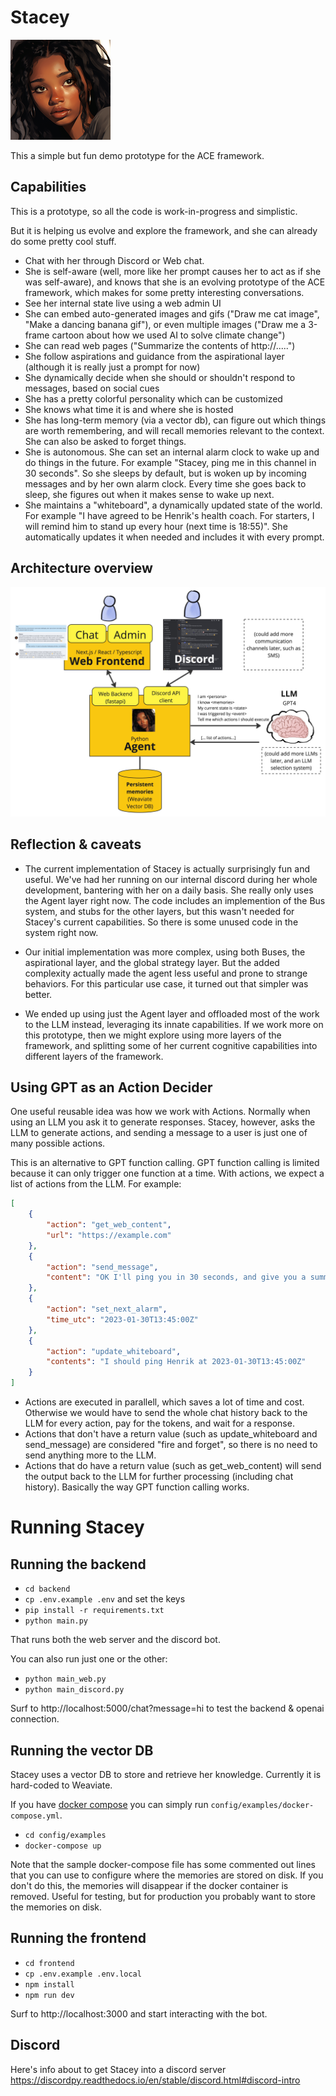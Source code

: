 # Stacey
![stacey-160.png](frontend/public/images/stacey-160.png)

This a simple but fun demo prototype for the ACE framework.

## Capabilities
This is a prototype, so all the code is work-in-progress and simplistic.

But it is helping us evolve and explore the framework, and she can already do some pretty cool stuff.
- Chat with her through Discord or Web chat.
- She is self-aware (well, more like her prompt causes her to act as if she was self-aware), and knows that she is an evolving prototype of the ACE framework, which makes for some pretty interesting conversations. 
- See her internal state live using a web admin UI
- She can embed auto-generated images and gifs ("Draw me cat image", "Make a dancing banana gif"), or even multiple images ("Draw me a 3-frame cartoon about how we used AI to solve climate change")
- She can read web pages ("Summarize the contents of http://.....")
- She follow aspirations and guidance from the aspirational layer (although it is really just a prompt for now) 
- She dynamically decide when she should or shouldn't respond to messages, based on social cues
- She has a pretty colorful personality which can be customized
- She knows what time it is and where she is hosted
- She has long-term memory (via a vector db), can figure out which things are worth remembering, and will recall memories relevant to the context. She can also be asked to forget things.
- She is autonomous. She can set an internal alarm clock to wake up and do things in the future. For example "Stacey, ping me in this channel in 30 seconds". So she sleeps by default, but is woken up by incoming messages and by her own alarm clock. Every time she goes back to sleep, she figures out when it makes sense to wake up next.
- She maintains a "whiteboard", a dynamically updated state of the world. For example "I have agreed to be Henrik's health coach. For starters, I will remind him to stand up every hour (next time is 18:55)". She automatically updates it when needed and includes it with every prompt. 

## Architecture overview

![Stacey-architecture.jpg](docs/Stacey-architecture.jpg)

## Reflection & caveats

- The current implementation of Stacey is actually surprisingly fun and useful. We've had her running on our internal discord during her whole development, bantering with her on a daily basis. She really only uses the Agent layer right now. The code includes an implemention of the Bus system, and stubs for the other layers, but this wasn't needed for Stacey's current capabilities. So there is some unused code in the system right now. 

- Our initial implementation was more complex, using both Buses, the aspirational layer, and the global strategy layer. But the added complexity actually made the agent less useful and prone to strange behaviors. For this particular use case, it turned out that simpler was better. 

- We ended up using just the Agent layer and offloaded most of the work to the LLM instead, leveraging its innate capabilities. If we work more on this prototype, then we might explore using more layers of the framework, and splitting some of her current cognitive capabilities into different layers of the framework.

## Using GPT as an Action Decider

One useful reusable idea was how we work with Actions. Normally when using an LLM you ask it to generate responses. Stacey, however, asks the LLM to generate actions, and sending a message to a user is just one of many possible actions.

This is an alternative to GPT function calling. GPT function calling is limited because it can only trigger one function at a time. With actions, we expect a list of actions from the LLM. For example:

```json
[
    {
        "action": "get_web_content",
        "url": "https://example.com"
    },
    {
        "action": "send_message",
        "content": "OK I'll ping you in 30 seconds, and give you a summary of that web page."
    },
    {
        "action": "set_next_alarm",
        "time_utc": "2023-01-30T13:45:00Z"
    },
    {
        "action": "update_whiteboard",
        "contents": "I should ping Henrik at 2023-01-30T13:45:00Z"
    }
]
```

- Actions are executed in parallell, which saves a lot of time and cost. Otherwise we would have to send the whole chat history back to the LLM for every action, pay for the tokens, and wait for a response.
- Actions that don't have a return value (such as update_whiteboard and send_message) are considered "fire and forget", so there is no need to send anything more to the LLM.
- Actions that do have a return value (such as get_web_content) will send the output back to the LLM for further processing (including chat history). Basically the way GPT function calling works. 

# Running Stacey

## Running the backend
- `cd backend`
- `cp .env.example .env` and set the keys
- `pip install -r requirements.txt`
- `python main.py`

That runs both the web server and the discord bot.

You can also run just one or the other:
- `python main_web.py`
- `python main_discord.py`

Surf to http://localhost:5000/chat?message=hi to test the backend & openai connection.

## Running the vector DB

Stacey uses a vector DB to store and retrieve her knowledge.
Currently it is hard-coded to Weaviate.

If you have [docker compose](https://docs.docker.com/compose/install/) you can simply run `config/examples/docker-compose.yml`.

- `cd config/examples`
- `docker-compose up`

Note that the sample docker-compose file has some commented out lines that you can use to configure where
the memories are stored on disk. If you don't do this, the memories will disappear if the docker container is removed.
Useful for testing, but for production you probably want to store the memories on disk.

## Running the frontend
- `cd frontend`
- `cp .env.example .env.local`
- `npm install`
- `npm run dev`

Surf to http://localhost:3000 and start interacting with the bot.

## Discord

Here's info about to get Stacey into a discord server
https://discordpy.readthedocs.io/en/stable/discord.html#discord-intro